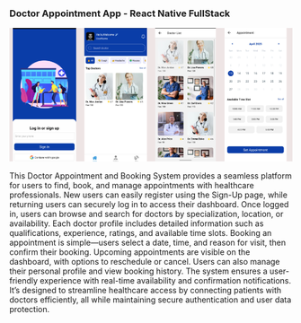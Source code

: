 ### Doctor Appointment App - React Native FullStack

 ![alt text](1.png)


 This Doctor Appointment and Booking System provides a seamless platform for users to find, book, and manage appointments with healthcare professionals. New users can easily register using the Sign-Up page, while returning users can securely log in to access their dashboard. Once logged in, users can browse and search for doctors by specialization, location, or availability. Each doctor profile includes detailed information such as qualifications, experience, ratings, and available time slots. Booking an appointment is simple—users select a date, time, and reason for visit, then confirm their booking. Upcoming appointments are visible on the dashboard, with options to reschedule or cancel. Users can also manage their personal profile and view booking history. The system ensures a user-friendly experience with real-time availability and confirmation notifications. It’s designed to streamline healthcare access by connecting patients with doctors efficiently, all while maintaining secure authentication and user data protection.